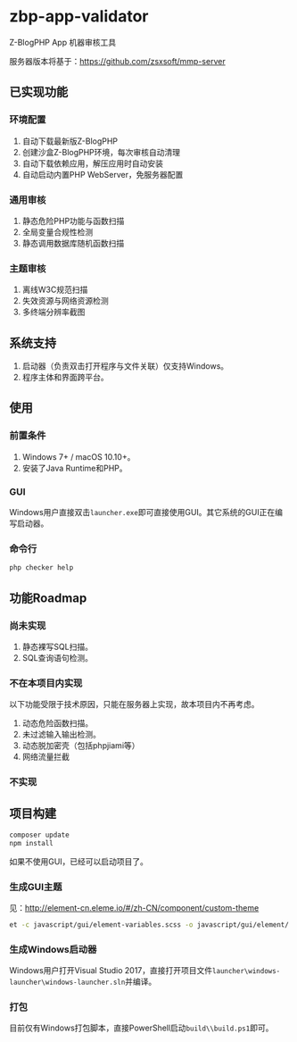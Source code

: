 zbp-app-validator
===================================

Z-BlogPHP App 机器审核工具

服务器版本将基于：https://github.com/zsxsoft/mmp-server

## 已实现功能

### 环境配置
1. 自动下载最新版Z-BlogPHP
1. 创建沙盒Z-BlogPHP环境，每次审核自动清理
1. 自动下载依赖应用，解压应用时自动安装
1. 自动启动内置PHP WebServer，免服务器配置

### 通用审核
1. 静态危险PHP功能与函数扫描
1. 全局变量合规性检测
1. 静态调用数据库随机函数扫描

### 主题审核
1. 离线W3C规范扫描
1. 失效资源与网络资源检测
1. 多终端分辨率截图


## 系统支持

1. 启动器（负责双击打开程序与文件关联）仅支持Windows。
1. 程序主体和界面跨平台。

## 使用

### 前置条件
1. Windows 7+ / macOS 10.10+。
1. 安装了Java Runtime和PHP。

### GUI
Windows用户直接双击``launcher.exe``即可直接使用GUI。其它系统的GUI正在编写启动器。

### 命令行
```bash
php checker help
```
## 功能Roadmap

### 尚未实现
1. 静态裸写SQL扫描。
1. SQL查询语句检测。

### 不在本项目内实现

以下功能受限于技术原因，只能在服务器上实现，故本项目内不再考虑。

1. 动态危险函数扫描。
1. 未过滤输入输出检测。
1. 动态脱加密壳（包括phpjiami等）
1. 网络流量拦截

### 不实现

## 项目构建

```bash
composer update
npm install
```
如果不使用GUI，已经可以启动项目了。

### 生成GUI主题

见：http://element-cn.eleme.io/#/zh-CN/component/custom-theme

```bash
et -c javascript/gui/element-variables.scss -o javascript/gui/element/
```

### 生成Windows启动器

Windows用户打开Visual Studio 2017，直接打开项目文件``launcher\windows-launcher\windows-launcher.sln``并编译。

### 打包

目前仅有Windows打包脚本，直接PowerShell启动``build\\build.ps1``即可。
